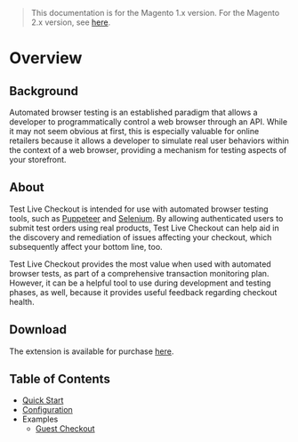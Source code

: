 <blockquote class="important">
This documentation is for the Magento 1.x version. For the Magento 2.x version, see <a href="https://nickolasburr.github.io/magento/extensions/2.x/testlivecheckout/latest/">here</a>.
</blockquote>

# Overview

## Background

Automated browser testing is an established paradigm that allows a developer to programmatically control a web browser through an API. While it may not seem obvious
at first, this is especially valuable for online retailers because it allows a developer to simulate real user behaviors within the context of a web browser, providing
a mechanism for testing aspects of your storefront.

## About

Test Live Checkout is intended for use with automated browser testing tools, such as [Puppeteer](https://github.com/GoogleChrome/puppeteer) and [Selenium](https://www.seleniumhq.org).
By allowing authenticated users to submit test orders using real products, Test Live Checkout can help aid in the discovery and remediation of issues affecting your checkout, which
subsequently affect your bottom line, too.

Test Live Checkout provides the most value when used with automated browser tests, as part of a comprehensive transaction monitoring plan. However, it can be a helpful
tool to use during development and testing phases, as well, because it provides useful feedback regarding checkout health.

## Download

The extension is available for purchase [here](https://marketplace.magento.com/nickolasburr-nickolasburr-testlivecheckout.html).

## Table of Contents

- [Quick Start](https://nickolasburr.github.io/magento/extensions/1.x/testlivecheckout/latest/quickstart/)
- [Configuration](https://nickolasburr.github.io/magento/extensions/1.x/testlivecheckout/latest/configuration/)
- Examples
    + [Guest Checkout](https://nickolasburr.github.io/magento/extensions/1.x/testlivecheckout/latest/examples/guest-checkout/)
